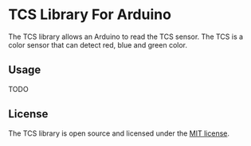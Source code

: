TCS Library For Arduino
=======================

The TCS library allows an Arduino to read the TCS sensor. The TCS is a color sensor that can detect red, blue and green color.

## Usage
TODO

## License
The TCS library is open source and licensed under the [MIT license](http://opensource.org/licenses/MIT).
